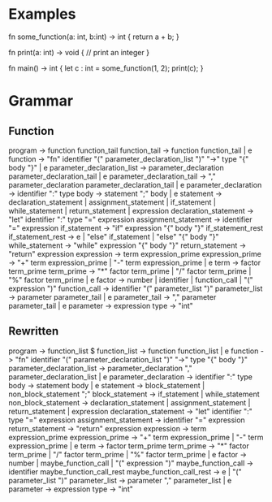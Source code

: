 # Examples
fn some_function(a: int, b:int) -> int {
    return a + b;
}

fn print(a: int) -> void {
    // print an integer
}

fn main() -> int {
    let c : int = some_function(1, 2);
    print(c);
}

# Grammar
## Function
program -> function function_tail
function_tail -> function function_tail | e
function -> "fn" identifier "(" parameter_declaration_list ")" "->" type "{" body "}" | e
parameter_declaration_list -> parameter_declaration parameter_declaration_tail | e
parameter_declaration_tail -> "," parameter_declaration parameter_declaration_tail | e
parameter_declaration -> identifier ":" type
body -> statement ";" body | e
statement -> declaration_statement | assignment_statement | if_statement | while_statement | return_statement | expression
declaration_statement -> "let" identifier ":" type "=" expression
assignment_statement -> identifier "=" expression
if_statement -> "if" expression "{" body "}" if_statement_rest
if_statement_rest -> e | "else" if_statement | "else" "{" body "}"
while_statement -> "while" expression "{" body "}"
return_statement -> "return" expression
expression -> term expression_prime
expression_prime -> "+" term expression_prime | "-" term expression_prime | e
term -> factor term_prime
term_prime -> "*" factor term_prime | "/" factor term_prime | "%" factor term_prime | e
factor -> number | identifier | function_call | "(" expression ")"
function_call -> identifier "(" parameter_list ")"
parameter_list -> parameter parameter_tail | e
parameter_tail -> "," parameter parameter_tail | e
parameter -> expression
type -> "int"

## Rewritten
program -> function_list $
function_list -> function function_list | e
function -> "fn" identifier "(" parameter_declaration_list ")" "->" type "{" body "}"
parameter_declaration_list -> parameter_declaration "," parameter_declaration_list | e
parameter_declaration -> identifier ":" type
body -> statement body | e
statement -> block_statement | non_block_statement ";"
block_statement -> if_statement | while_statement
non_block_statement -> declaration_statement | assignment_statement | return_statement | expression
declaration_statement -> "let" identifier ":" type "=" expression
assignment_statement -> identifier "=" expression
return_statement -> "return" expression
expression -> term expression_prime
expression_prime -> "+" term expression_prime | "-" term expression_prime | e
term -> factor term_prime
term_prime -> "*" factor term_prime | "/" factor term_prime | "%" factor term_prime | e
factor -> number | maybe_function_call | "(" expression ")"
maybe_function_call -> identifier maybe_function_call_rest
maybe_function_call_rest -> e | "(" parameter_list ")"
parameter_list -> parameter "," parameter_list | e
parameter -> expression
type -> "int"
